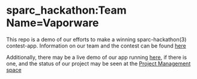 sparc_hackathon:Team Name=Vaporware
===============
This repo is a demo of our efforts to make a winning sparc-hackathon(3) contest-app.  Information on our team and the contest can be found <a href="https://groups.google.com/forum/?nomobile=true#!forum/sparc_hackathon_csclug">here</a>

Additionally, there may be a live demo of our app running <a href="http://ec2-54-224-162-128.compute-1.amazonaws.com:3000">here</a>, if there is one, and the status of our project may be seen at the <a href="https://trello.com/b/JF1dvBPB/vaporware-test-app">Project Management space</a>
